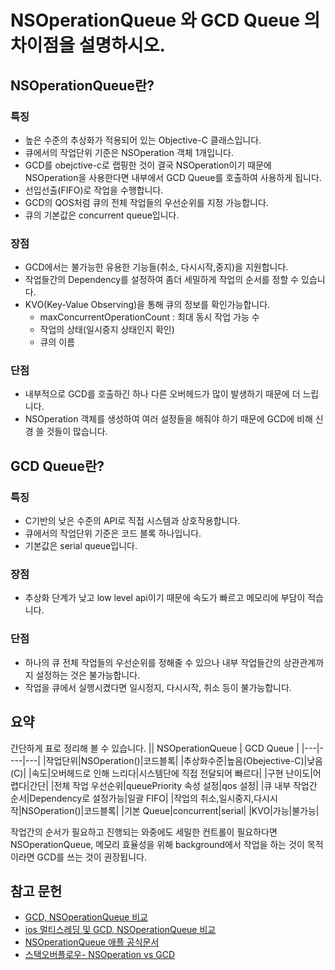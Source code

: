 # NSOperationQueue 와 GCD Queue 의 차이점을 설명하시오.

## NSOperationQueue란?

### 특징
- 높은 수준의 추상화가 적용되어 있는 Objective-C 클래스입니다.
- 큐에서의 작업단위 기준은 NSOperation 객체 1개입니다.
- GCD를 obejctive-c로 랩핑한 것이 결국 NSOperation이기 때문에 NSOperation을 사용한다면 내부에서 GCD Queue를 호출하여 사용하게 됩니다.
- 선입선출(FIFO)로 작업을 수행합니다.
- GCD의 QOS처럼 큐의 전체 작업들의 우선순위를 지정 가능합니다.
- 큐의 기본값은 concurrent queue입니다.
### 장점
- GCD에서는 불가능한 유용한 기능들(취소, 다시시작,중지)을 지원합니다.
- 작업들간의 Dependency를 설정하여 좀더 세밀하게 작업의 순서를 정할 수 있습니다.
- KVO(Key-Value Observing)을 통해 큐의 정보를 확인가능합니다.
	- maxConcurrentOperationCount : 최대 동시 작업 가능 수
	- 작업의 상태(일시중지 상태인지 확인)
	- 큐의 이름
### 단점
- 내부적으로 GCD를 호출하긴 하나 다른 오버헤드가 많이 발생하기 때문에 더 느립니다.
- NSOperation 객체를 생성하여 여러 설정들을 해줘야 하기 때문에 GCD에 비해 신경 쓸 것들이 많습니다.

## GCD Queue란?

### 특징
- C기반의 낮은 수준의 API로 직접 시스템과 상호작용합니다.
- 큐에서의 작업단위 기준은 코드 블록 하나입니다.
- 기본값은 serial queue입니다.
### 장점
- 추상화 단계가 낮고 low level api이기 때문에 속도가 빠르고 메모리에 부담이 적습니다.

### 단점
- 하나의 큐 전체 작업들의 우선순위를 정해줄 수 있으나 내부 작업들간의 상관관계까지 설정하는 것은 불가능합니다.
- 작업을 큐에서 실행시켰다면 일시정지, 다시시작, 취소 등이 불가능합니다.

## 요약
간단하게 표로 정리해 볼 수 있습니다.
|| NSOperationQueue	| GCD Queue	|
|---|----|---|
|작업단위|NSOperation()|코드블록|
|추상화수준|높음(Obejective-C)|낮음(C)|
|속도|오버헤드로 인해 느리다|시스템단에 직접 전달되어 빠르다|
|구현 난이도|어렵다|간단|
|전체 작업 우선순위|queuePriority 속성 설정|qos 설정|
|큐 내부 작업간 순서|Dependency로 설정가능|일괄 FIFO|
|작업의 취소,일시중지,다시시작|NSOperation()|코드블록|
|기본 Queue|concurrent|serial|
|KVO|가능|불가능|

작업간의 순서가 필요하고 진행되는 와중에도 세밀한 컨트롤이 필요하다면 NSOperationQueue, 메모리 효율성을 위해 background에서 작업을 하는 것이 목적이라면 GCD를 쓰는 것이 권장됩니다.

## 참고 문헌
- [GCD, NSOperationQueue 비교](https://medium.com/@wailord/a-high-level-primer-on-ios-concurrency-df3bca3a6993)
- [ios 멀티스레딩 및 GCD, NSOperationQueue 비교](https://abhimuralidharan.medium.com/understanding-threads-in-ios-5b8d7ab16f09)
- [NSOperationQueue 애플 공식문서](https://developer.apple.com/documentation/foundation/nsoperationqueue/)
- [스택오버플로우- NSOperation vs GCD](https://stackoverflow.com/questions/10373331/nsoperation-vs-grand-central-dispatch) 